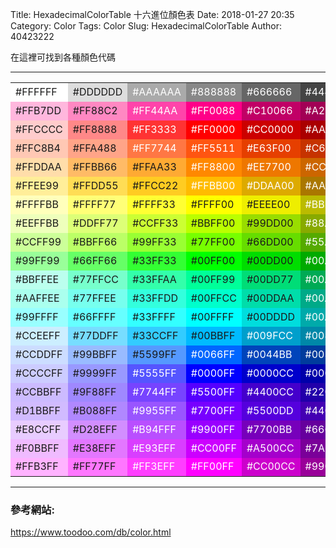 Title: HexadecimalColorTable 十六進位顏色表
Date: 2018-01-27 20:35
Category: Color
Tags: Color
Slug: HexadecimalColorTable
Author: 40423222

在這裡可找到各種顏色代碼

<!-- PELICAN_END_SUMMARY -->
<!-- 在About可以放各個,自製的Blog連結 -->
<hr>

<table border=0> 
<tr>
<td width="95" bgcolor="#FFFFFF" height="30"><font>#FFFFFF</font></td>
<td width="95" bgcolor="#DDDDDD" height="30"><font>#DDDDDD</font></td>
<td width="95" bgcolor="#AAAAAA" height="30"><font color="#FFFFFF">#AAAAAA</font></td>
<td width="95" bgcolor="#888888" height="30"><font color="#FFFFFF">#888888</font></td>
<td width="95" bgcolor="#666666" height="30"><font color="#FFFFFF">#666666</font></td>
<td width="95" bgcolor="#444444" height="30"><font color="#FFFFFF">#444444</font></td>
<td width="95" bgcolor="#000000" height="30"><font color="#FFFFFF">#000000</font></td>
</tr>
<tr>
<td width="95" bgcolor="#FFB7DD" height="30"><font>#FFB7DD</font></td>
<td width="95" bgcolor="#FF88C2" height="30"><font>#FF88C2</font></td>
<td width="95" bgcolor="#FF44AA" height="30"><font color="#FFFFFF">#FF44AA </font></td>
<td width="95" bgcolor="#FF0088" height="30"><font color="#FFFFFF">#FF0088 </font></td>
<td width="95" bgcolor="#C10066" height="30"><font color="#FFFFFF">#C10066 </font></td>
<td width="95" bgcolor="#A20055" height="30"><font color="#FFFFFF">#A20055 </font></td>
<td width="95" bgcolor="#8C0044" height="30"><font color="#FFFFFF">#8C0044 </font></td>
</tr>
<tr>
<td width="95" bgcolor="#FFCCCC" height="30"><font>#FFCCCC</font></td>
<td width="95" bgcolor="#FF8888" height="30"><font>#FF8888</font></td>
<td width="95" bgcolor="#FF3333" height="30"><font color="#FFFFFF">#FF3333 </font></td>
<td width="95" bgcolor="#FF0000" height="30"><font color="#FFFFFF">#FF0000 </font></td>
<td width="95" bgcolor="#CC0000" height="30"><font color="#FFFFFF">#CC0000 </font></td>
<td width="95" bgcolor="#AA0000" height="30"><font color="#FFFFFF">#AA0000 </font></td>
<td width="95" bgcolor="#880000" height="30"><font color="#FFFFFF">#880000 </font></td>
</tr>
<tr>
<td width="95" bgcolor="#FFC8B4" height="30"><font>#FFC8B4</font></td>
<td width="95" bgcolor="#FFA488" height="30"><font>#FFA488</font></td>
<td width="95" bgcolor="#FF7744" height="30"><font color="#FFFFFF">#FF7744 </font></td>
<td width="95" bgcolor="#FF5511" height="30"><font color="#FFFFFF">#FF5511 </font></td>
<td width="95" bgcolor="#E63F00" height="30"><font color="#FFFFFF">#E63F00 </font></td>
<td width="95" bgcolor="#C63300" height="30"><font color="#FFFFFF">#C63300 </font></td>
<td width="95" bgcolor="#A42D00" height="30"><font color="#FFFFFF">#A42D00 </font></td>
</tr>
<tr>
<td width="95" bgcolor="#FFDDAA" height="30"><font>#FFDDAA</font></td>
<td width="95" bgcolor="#FFBB66" height="30"><font>#FFBB66</font></td>
<td width="95" bgcolor="#FFAA33" height="30"><font>#FFAA33</font></td>
<td width="95" bgcolor="#FF8800" height="30"><font color="#FFFFFF">#FF8800 </font></td>
<td width="95" bgcolor="#EE7700" height="30"><font color="#FFFFFF">#EE7700 </font></td>
<td width="95" bgcolor="#CC6600" height="30"><font color="#FFFFFF">#CC6600 </font></td>
<td width="95" bgcolor="#BB5500" height="30"><font color="#FFFFFF">#BB5500 </font></td>
</tr>
<tr>
<td width="95" bgcolor="#FFEE99" height="30"><font>#FFEE99</font></td>
<td width="95" bgcolor="#FFDD55" height="30"><font>#FFDD55</font></td>
<td width="95" bgcolor="#FFCC22" height="30"><font>#FFCC22</font></td>
<td width="95" bgcolor="#FFBB00" height="30"><font color="#FFFFFF">#FFBB00 </font></td>
<td width="95" bgcolor="#DDAA00" height="30"><font color="#FFFFFF">#DDAA00 </font></td>
<td width="95" bgcolor="#AA7700" height="30"><font color="#FFFFFF">#AA7700 </font></td>
<td width="95" bgcolor="#886600" height="30"><font color="#FFFFFF">#886600 </font></td>
</tr>
<tr>
<td width="95" bgcolor="#FFFFBB" height="30"><font>#FFFFBB</font></td>
<td width="95" bgcolor="#FFFF77" height="30"><font>#FFFF77</font></td>
<td width="95" bgcolor="#FFFF33" height="30"><font>#FFFF33</font></td>
<td width="95" bgcolor="#FFFF00" height="30"><font>#FFFF00</font></td>
<td width="95" bgcolor="#EEEE00" height="30"><font>#EEEE00</font></td>
<td width="95" bgcolor="#BBBB00" height="30"><font color="#FFFFFF">#BBBB00</font></td>
<td width="95" bgcolor="#888800" height="30"><font color="#FFFFFF">#888800</font></td>
</tr>
<tr>
<td width="95" bgcolor="#EEFFBB" height="30"><font>#EEFFBB</font></td>
<td width="95" bgcolor="#DDFF77" height="30"><font>#DDFF77</font></td>
<td width="95" bgcolor="#CCFF33" height="30"><font>#CCFF33</font></td>
<td width="95" bgcolor="#BBFF00" height="30"><font>#BBFF00</font></td>
<td width="95" bgcolor="#99DD00" height="30"><font>#99DD00</font></td>
<td width="95" bgcolor="#88AA00" height="30"><font color="#FFFFFF">#88AA00</font></td>
<td width="95" bgcolor="#668800" height="30"><font color="#FFFFFF">#668800</font></td>
</tr>
<tr>
<td width="95" bgcolor="#CCFF99" height="30"><font>#CCFF99</font></td>
<td width="95" bgcolor="#BBFF66" height="30"><font>#BBFF66</font></td>
<td width="95" bgcolor="#99FF33" height="30"><font>#99FF33</font></td>
<td width="95" bgcolor="#77FF00" height="30"><font>#77FF00</font></td>
<td width="95" bgcolor="#66DD00" height="30"><font>#66DD00</font></td>
<td width="95" bgcolor="#55AA00" height="30"><font color="#FFFFFF">#55AA00</font></td>
<td width="95" bgcolor="#227700" height="30"><font color="#FFFFFF">#227700</font></td>
</tr>
<tr>
<td width="95" bgcolor="#99FF99" height="30"><font>#99FF99</font></td>
<td width="95" bgcolor="#66FF66" height="30"><font>#66FF66</font></td>
<td width="95" bgcolor="#33FF33" height="30"><font>#33FF33</font></td>
<td width="95" bgcolor="#00FF00" height="30"><font>#00FF00</font></td>
<td width="95" bgcolor="#00DD00" height="30"><font>#00DD00</font></td>
<td width="95" bgcolor="#00AA00" height="30"><font color="#FFFFFF">#00AA00</font></td>
<td width="95" bgcolor="#008800" height="30"><font color="#FFFFFF">#008800</font></td>
</tr>
<tr>
<td width="95" bgcolor="#BBFFEE" height="30"><font>#BBFFEE</font></td>
<td width="95" bgcolor="#77FFCC" height="30"><font>#77FFCC</font></td>
<td width="95" bgcolor="#33FFAA" height="30"><font>#33FFAA</font></td>
<td width="95" bgcolor="#00FF99" height="30"><font>#00FF99</font></td>
<td width="95" bgcolor="#00DD77" height="30"><font>#00DD77</font></td>
<td width="95" bgcolor="#00AA55" height="30"><font color="#FFFFFF">#00AA55</font></td>
<td width="95" bgcolor="#008844" height="30"><font color="#FFFFFF">#008844</font></td>
</tr>
<tr>
<td width="95" bgcolor="#AAFFEE" height="30"><font>#AAFFEE</font></td>
<td width="95" bgcolor="#77FFEE" height="30"><font>#77FFEE</font></td>
<td width="95" bgcolor="#33FFDD" height="30"><font>#33FFDD</font></td>
<td width="95" bgcolor="#00FFCC" height="30"><font>#00FFCC</font></td>
<td width="95" bgcolor="#00DDAA" height="30"><font>#00DDAA</font></td>
<td width="95" bgcolor="#00AA88" height="30"><font color="#FFFFFF">#00AA88</font></td>
<td width="95" bgcolor="#008866" height="30"><font color="#FFFFFF">#008866</font></td>
</tr>
<tr>
<td width="95" bgcolor="#99FFFF" height="30"><font>#99FFFF</font></td>
<td width="95" bgcolor="#66FFFF" height="30"><font>#66FFFF</font></td>
<td width="95" bgcolor="#33FFFF" height="30"><font>#33FFFF</font></td>
<td width="95" bgcolor="#00FFFF" height="30"><font>#00FFFF</font></td>
<td width="95" bgcolor="#00DDDD" height="30"><font>#00DDDD</font></td>
<td width="95" bgcolor="#00AAAA" height="30"><font color="#FFFFFF">#00AAAA</font></td>
<td width="95" bgcolor="#008888" height="30"><font color="#FFFFFF">#008888</font></td>
</tr>
<tr>
<td width="95" bgcolor="#CCEEFF" height="30"><font>#CCEEFF</font></td>
<td width="95" bgcolor="#77DDFF" height="30"><font>#77DDFF</font></td>
<td width="95" bgcolor="#33CCFF" height="30"><font>#33CCFF</font></td>
<td width="95" bgcolor="#00BBFF" height="30"><font>#00BBFF</font></td>
<td width="95" bgcolor="#009FCC" height="30"><font color="#FFFFFF">#009FCC</font></td>
<td width="95" bgcolor="#0088A8" height="30"><font color="#FFFFFF">#0088A8</font></td>
<td width="95" bgcolor="#007799" height="30"><font color="#FFFFFF">#007799</font></td>
</tr>
<tr>
<td width="95" bgcolor="#CCDDFF" height="30"><font>#CCDDFF</font></td>
<td width="95" bgcolor="#99BBFF" height="30"><font>#99BBFF</font></td>
<td width="95" bgcolor="#5599FF" height="30"><font>#5599FF</font></td>
<td width="95" bgcolor="#0066FF" height="30"><font color="#FFFFFF">#0066FF </font></td>
<td width="95" bgcolor="#0044BB" height="30"><font color="#FFFFFF">#0044BB </font></td>
<td width="95" bgcolor="#003C9D" height="30"><font color="#FFFFFF">#003C9D </font></td>
<td width="95" bgcolor="#003377" height="30"><font color="#FFFFFF">#003377 </font></td>
</tr>
<tr>
<td width="95" bgcolor="#CCCCFF" height="30"><font>#CCCCFF</font></td>
<td width="95" bgcolor="#9999FF" height="30"><font>#9999FF</font></td>
<td width="95" bgcolor="#5555FF" height="30"><font color="#FFFFFF">#5555FF </font></td>
<td width="95" bgcolor="#0000FF" height="30"><font color="#FFFFFF">#0000FF </font></td>
<td width="95" bgcolor="#0000CC" height="30"><font color="#FFFFFF">#0000CC </font></td>
<td width="95" bgcolor="#0000AA" height="30"><font color="#FFFFFF">#0000AA </font></td>
<td width="95" bgcolor="#000088" height="30"><font color="#FFFFFF">#000088 </font></td>
</tr>
<tr>
<td width="95" bgcolor="#CCBBFF" height="30"><font>#CCBBFF</font></td>
<td width="95" bgcolor="#9F88FF" height="30"><font>#9F88FF</font></td>
<td width="95" bgcolor="#7744FF" height="30"><font color="#FFFFFF">#7744FF </font></td>
<td width="95" bgcolor="#5500FF" height="30"><font color="#FFFFFF">#5500FF </font></td>
<td width="95" bgcolor="#4400CC" height="30"><font color="#FFFFFF">#4400CC </font></td>
<td width="95" bgcolor="#2200AA" height="30"><font color="#FFFFFF">#2200AA </font></td>
<td width="95" bgcolor="#220088" height="30"><font color="#FFFFFF">#220088 </font></td>
</tr>
<tr>
<td width="95" bgcolor="#D1BBFF" height="30"><font>#D1BBFF</font></td>
<td width="95" bgcolor="#B088FF" height="30"><font>#B088FF</font></td>
<td width="95" bgcolor="#9955FF" height="30"><font color="#FFFFFF">#9955FF </font></td>
<td width="95" bgcolor="#7700FF" height="30"><font color="#FFFFFF">#7700FF </font></td>
<td width="95" bgcolor="#5500DD" height="30"><font color="#FFFFFF">#5500DD </font></td>
<td width="95" bgcolor="#4400B3" height="30"><font color="#FFFFFF">#4400B3 </font></td>
<td width="95" bgcolor="#3A0088" height="30"><font color="#FFFFFF">#3A0088 </font></td>
</tr>
<tr>
<td width="95" bgcolor="#E8CCFF" height="30"><font>#E8CCFF</font></td>
<td width="95" bgcolor="#D28EFF" height="30"><font>#D28EFF</font></td>
<td width="95" bgcolor="#B94FFF" height="30"><font color="#FFFFFF">#B94FFF </font></td>
<td width="95" bgcolor="#9900FF" height="30"><font color="#FFFFFF">#9900FF </font></td>
<td width="95" bgcolor="#7700BB" height="30"><font color="#FFFFFF">#7700BB </font></td>
<td width="95" bgcolor="#66009D" height="30"><font color="#FFFFFF">#66009D </font></td>
<td width="95" bgcolor="#550088" height="30"><font color="#FFFFFF">#550088 </font></td>
</tr>
<tr>
<td width="95" bgcolor="#F0BBFF" height="30"><font>#F0BBFF</font></td>
<td width="95" bgcolor="#E377FF" height="30"><font>#E38EFF</font></td>
<td width="95" bgcolor="#D93EFF" height="30"><font color="#FFFFFF">#E93EFF </font></td>
<td width="95" bgcolor="#CC00FF" height="30"><font color="#FFFFFF">#CC00FF </font></td>
<td width="95" bgcolor="#A500CC" height="30"><font color="#FFFFFF">#A500CC </font></td>
<td width="95" bgcolor="#7A0099" height="30"><font color="#FFFFFF">#7A0099 </font></td>
<td width="95" bgcolor="#660077" height="30"><font color="#FFFFFF">#660077 </font></td>
</tr>
<tr>
<td width="95" bgcolor="#FFB3FF" height="30"><font>#FFB3FF</font></td>
<td width="95" bgcolor="#FF77FF" height="30"><font>#FF77FF</font></td>
<td width="95" bgcolor="#FF3EFF" height="30"><font color="#FFFFFF">#FF3EFF </font></td>
<td width="95" bgcolor="#FF00FF" height="30"><font color="#FFFFFF">#FF00FF </font></td>
<td width="95" bgcolor="#CC00CC" height="30"><font color="#FFFFFF">#CC00CC </font></td>
<td width="95" bgcolor="#990099" height="30"><font color="#FFFFFF">#990099 </font></td>
<td width="95" bgcolor="#770077" height="30"><font color="#FFFFFF">#770077 </font></td>
</tr>
</table> 

<hr>

### 參考網站:
<a href="https://www.toodoo.com/db/color.html">https://www.toodoo.com/db/color.html</a>